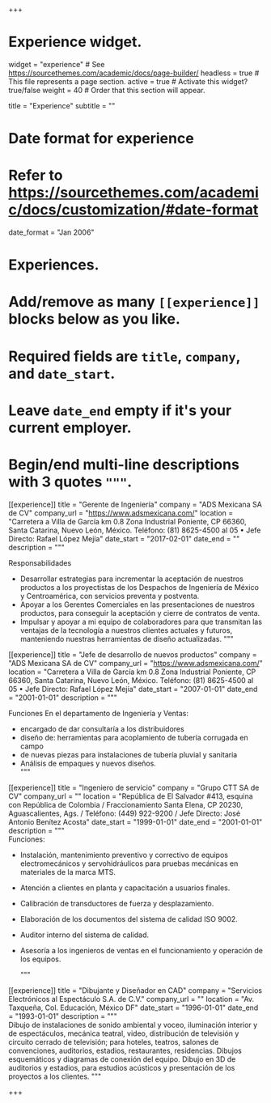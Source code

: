 +++
# Experience widget.
widget = "experience"  # See https://sourcethemes.com/academic/docs/page-builder/
headless = true  # This file represents a page section.
active = true  # Activate this widget? true/false
weight = 40  # Order that this section will appear.

title = "Experience"
subtitle = ""

# Date format for experience
#   Refer to https://sourcethemes.com/academic/docs/customization/#date-format
date_format = "Jan 2006"

# Experiences.
#   Add/remove as many `[[experience]]` blocks below as you like.
#   Required fields are `title`, `company`, and `date_start`.
#   Leave `date_end` empty if it's your current employer.
#   Begin/end multi-line descriptions with 3 quotes `"""`.

[[experience]]
  title = "Gerente de Ingeniería"
  company = "ADS Mexicana SA de CV"
  company_url = "https://www.adsmexicana.com/"
  location = "Carretera a Villa de García km 0.8 Zona Industrial Poniente, CP 66360, Santa Catarina, Nuevo León, México. Teléfono: (81) 8625-4500 al 05   •   Jefe Directo: Rafael López Mejía"
  date_start = "2017-02-01"
  date_end = ""
  description = """
  
Responsabilidades
* Desarrollar estrategias para incrementar la aceptación de nuestros productos a los proyectistas de los Despachos de Ingeniería de México y Centroamérica, con servicios preventa y postventa.
* Apoyar a los Gerentes Comerciales en las presentaciones de nuestros productos, para conseguir la aceptación y cierre de contratos de venta.
* Impulsar y apoyar a mi equipo de colaboradores para que transmitan las ventajas de la tecnología a nuestros clientes actuales y futuros, manteniendo nuestras herramientas de diseño actualizadas. 
  """

[[experience]]
  title = "Jefe de desarrollo de nuevos productos"
  company = "ADS Mexicana SA de CV"
  company_url = "https://www.adsmexicana.com/"
  location = "Carretera a Villa de García km 0.8 Zona Industrial Poniente, CP 66360, Santa Catarina, Nuevo León, México. Teléfono: (81) 8625-4500 al 05   •   Jefe Directo: Rafael López Mejía"
  date_start = "2007-01-01"
  date_end = "2001-01-01"
  description = """
  
Funciones En el departamento de Ingeniería y Ventas: 

* encargado de dar consultaría a los distribuidores
* diseño de: herramientas para acoplamiento de tubería corrugada en campo
* de nuevas piezas para instalaciones de tubería pluvial y sanitaria
* Análisis de empaques y nuevos diseños.  
  """


[[experience]]
  title = "Ingeniero de servicio"
  company = "Grupo CTT SA de CV"
  company_url = ""
  location = "República de El Salvador #413, esquina con República de Colombia / Fraccionamiento Santa Elena, CP 20230, Aguascalientes, Ags. / Teléfono: (449) 922-9200 / Jefe Directo: José Antonio Benítez Acosta"
  date_start = "1999-01-01"
  date_end = "2001-01-01"
  description = """  
Funciones: 
* Instalación, mantenimiento preventivo y correctivo de equipos electromecánicos y servohidráulicos para pruebas mecánicas en materiales de la marca MTS. 
* Atención a clientes en planta y capacitación a usuarios finales. 
* Calibración de transductores de fuerza y desplazamiento. 
* Elaboración de los documentos del sistema de calidad ISO 9002. 
* Auditor interno del sistema de calidad. 
* Asesoría a los ingenieros de ventas en el funcionamiento y operación de los equipos.

    """

[[experience]]
  title = "Dibujante y Diseñador en CAD"
  company = "Servicios Electrónicos al Espectáculo S.A. de C.V."
  company_url = ""
  location = "Av. Taxqueña, Col. Educación, México DF"
  date_start = "1996-01-01"
  date_end = "1993-01-01"
  description = """  
Dibujo de instalaciones de sonido ambiental y voceo, iluminación interior y de espectáculos, mecánica teatral,
video, distribución de televisión y circuito cerrado de televisión; para hoteles, teatros, salones de convenciones,
auditorios, estadios, restaurantes, residencias.
Dibujos esquemáticos y diagramas de conexión del equipo.
Dibujo en 3D de auditorios y estadios, para estudios acústicos y presentación de los proyectos a los clientes.
    """



+++

